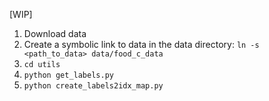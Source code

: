 [WIP]
1. Download data
2. Create a symbolic link to data in the data directory: ```ln -s <path_to_data> data/food_c_data```
3. ```cd utils```
4. ```python get_labels.py```
5. ```python create_labels2idx_map.py```
